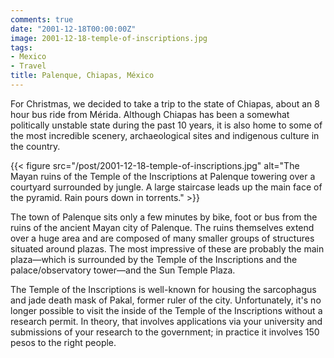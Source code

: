 ```yaml
---
comments: true
date: "2001-12-18T00:00:00Z"
image: 2001-12-18-temple-of-inscriptions.jpg
tags:
- Mexico
- Travel
title: Palenque, Chiapas, México
---
```


For Christmas, we decided to take a trip to the state of Chiapas, about an 8
hour bus ride from Mérida. Although Chiapas has been a somewhat politically
unstable state during the past 10 years, it is also home to some of the most
incredible scenery, archaeological sites and indigenous culture in the
country.<!--more-->

{{< figure src="/post/2001-12-18-temple-of-inscriptions.jpg" alt="The Mayan ruins of the Temple of the Inscriptions at Palenque towering over a courtyard surrounded by jungle. A large staircase leads up the main face of the pyramid. Rain pours down in torrents." >}}

The town of Palenque sits only a few minutes by bike, foot or bus from the
ruins of the ancient Mayan city of Palenque. The ruins themselves extend over a
huge area and are composed of many smaller groups of structures situated around
plazas. The most impressive of these are probably the main plaza—which is
surrounded by the Temple of the Inscriptions and the palace/observatory
tower—and the Sun Temple Plaza.

The Temple of the Inscriptions is well-known for housing the sarcophagus and
jade death mask of Pakal, former ruler of the city. Unfortunately, it's no
longer possible to visit the inside of the Temple of the Inscriptions without a
research permit. In theory, that involves applications via your university and
submissions of your research to the government; in practice it involves 150
pesos to the right people.
